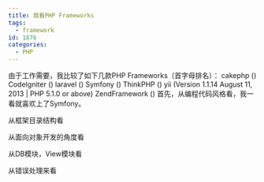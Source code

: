 ```yaml
---
title: 我看PHP Frameworks
tags:
  - framework
id: 1876
categories:
  - PHP
---
```


由于工作需要，我比较了如下几款PHP Frameworks（首字母排名）：
cakephp ()
CodeIgniter ()
laravel ()
Symfony ()
ThinkPHP ()
yii (Version 1.1.14 August 11, 2013 | PHP 5.1.0 or above)
ZendFramework ()
首先，从编程代码风格看，我一看就喜欢上了Symfony。

从框架目录结构看

从面向对象开发的角度看

从DB模块，View模块看

从错误处理来看